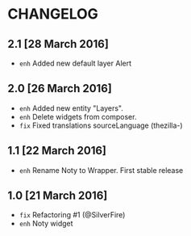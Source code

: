 # CHANGELOG

## 2.1 [28 March 2016]
- `enh` Added new default layer Alert

## 2.0 [26 March 2016]
- `enh` Added new entity "Layers".
- `enh` Delete widgets from composer.
- `fix` Fixed translations sourceLanguage (thezilla-)

## 1.1 [22 March 2016]
- `enh` Rename Noty to Wrapper. First stable release

## 1.0 [21 March 2016]
- `fix` Refactoring #1 (@SilverFire)
- `enh` Noty widget
